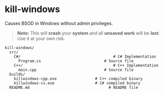 # kill-windows

Causes BSOD in Windows without admin privileges.

> **Note:** 	This will **crash** your **system** and all **unsaved work** will be **lost**. Use it at your own risk.

```
kill-windows/
  src/
    C#/									        # C# Implementation
      Program.cs						    # Source file
    C++/								        # C++ Implementation
      main.cpp							    # Source file
  builds/
    killwindows-cpp.exe					# C++ compiled binary
    killwindows-cs.exe					# C# compiled binary
  README.md								      # README file
```
